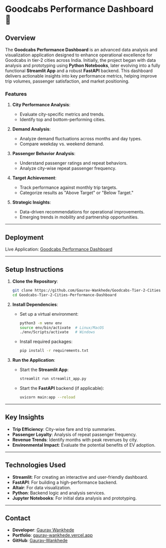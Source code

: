 # Goodcabs Performance Dashboard 🚖

## Overview

The **Goodcabs Performance Dashboard** is an advanced data analysis and visualization application designed to enhance operational excellence for Goodcabs in tier-2 cities across India. Initially, the project began with data analysis and prototyping using **Python Notebooks**, later evolving into a fully functional **Streamlit App** and a robust **FastAPI** backend. This dashboard delivers actionable insights into key performance metrics, helping improve trip volumes, passenger satisfaction, and market positioning.

### Features

1. **City Performance Analysis**:
   - Evaluate city-specific metrics and trends.
   - Identify top and bottom-performing cities.

2. **Demand Analysis**:
   - Analyze demand fluctuations across months and day types.
   - Compare weekday vs. weekend demand.

3. **Passenger Behavior Analysis**:
   - Understand passenger ratings and repeat behaviors.
   - Analyze city-wise repeat passenger frequency.

4. **Target Achievement**:
   - Track performance against monthly trip targets.
   - Categorize results as "Above Target" or "Below Target."

5. **Strategic Insights**:
   - Data-driven recommendations for operational improvements.
   - Emerging trends in mobility and partnership opportunities.

---

## Deployment

Live Application: [Goodcabs Performance Dashboard](https://goodcabs-tier-2-cities.onrender.com)

---

## Setup Instructions

1. **Clone the Repository**:
   ```bash
   git clone https://github.com/Gaurav-Wankhede/Goodcabs-Tier-2-Cities-Performance-Dashboard.git
   cd Goodcabs-Tier-2-Cities-Performance-Dashboard
   ```

2. **Install Dependencies**:
   - Set up a virtual environment:
     ```bash
     python3 -m venv env
     source env/bin/activate  # Linux/MacOS
     ./env/Scripts/activate   # Windows
     ```
   - Install required packages:
     ```bash
     pip install -r requirements.txt
     ```

3. **Run the Application**:
   - Start the **Streamlit App**:
     ```bash
     streamlit run streamlit_app.py
     ```
   - Start the **FastAPI** backend (if applicable):
     ```bash
     uvicorn main:app --reload
     ```

---

## Key Insights

- **Trip Efficiency**: City-wise fare and trip summaries.
- **Passenger Loyalty**: Analysis of repeat passenger frequency.
- **Revenue Trends**: Identify months with peak revenues by city.
- **Environmental Impact**: Evaluate the potential benefits of EV adoption.

---

## Technologies Used

- **Streamlit**: For creating an interactive and user-friendly dashboard.
- **FastAPI**: For building a high-performance backend.
- **Altair**: For data visualization.
- **Python**: Backend logic and analysis services.
- **Jupyter Notebooks**: For initial data analysis and prototyping.

---

## Contact

- **Developer**: [Gaurav Wankhede](https://www.linkedin.com/in/wankhede-gaurav/)
- **Portfolio**: [gaurav-wankhede.vercel.app](https://gaurav-wankhede.vercel.app)
- **GitHub**: [Gaurav-Wankhede](https://github.com/Gaurav-Wankhede)
